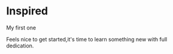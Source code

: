 Inspired
========

My first one

Feels nice to get started,it's time to learn something new with full dedication.
